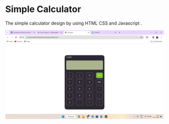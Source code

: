 # Simple Calculator 

The simple calculator design by using HTML CSS and Javascript .

![screenshot](./Screenshot/Untitled.png)